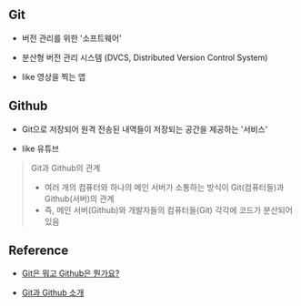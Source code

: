 ## Git

* 버전 관리를 위한 '소프트웨어'
* 분산형 버전 관리 시스템 (DVCS, Distributed Version Control System)

* like 영상을 찍는 앱  



## Github

* Git으로 저장되어 원격 전송된 내역들이 저장되는 공간을 제공하는 '서비스'

* like 유튜브   



> Git과 Github의 관계
>
> * 여러 개의 컴퓨터와 하나의 메인 서버가 소통하는 방식이 Git(컴퓨터들)과 Github(서버)의 관계
> * 즉, 메인 서버(Github)와 개발자들의 컴퓨터들(Git) 각각에 코드가 분산되어 있음   



## **Reference**

* [Git은 뭐고 Github은 뭔가요?](https://www.youtube.com/watch?v=Bd35Ze7-dIw&ab_channel=%EC%96%84%ED%8C%8D%ED%95%9C%EC%BD%94%EB%94%A9%EC%82%AC%EC%A0%84)

* [Git과 Github 소개](https://www.zerocho.com/category/Git/post/58045dbc146be6001542a465)

